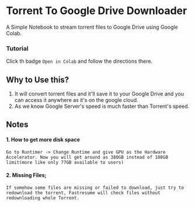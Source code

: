 # Torrent To Google Drive Downloader

A Simple Notebook to stream torrent files to Google Drive using Google Colab.

### Tutorial

Click th badge `Open in Colab` and follow the directions there.

## Why to Use this?

1. It will convert torrent files and it'll save it to your Google Drive and you can access it anywhere as it's on the google cloud.
2. As we know Google Server's speed is much faster than Torrent's speed.


## Notes

#### 1. How to get more disk space
    Go to Runtimer -> Change Runtime and give GPU as the Hardware Accelerator. Now you will get around as 380GB instead of 108GB limit(more like only 77GB available to users)

#### 2. Missing Files;
    If somehow some files are missing or failed to download, just try to redownload the torrent, Fastresume will check files without redownloading whole Torrent.
